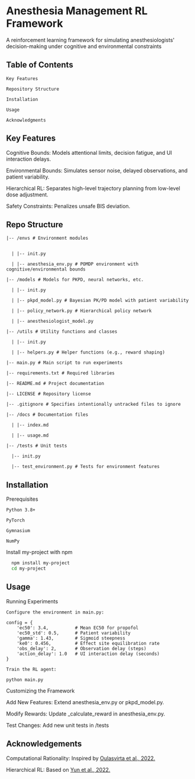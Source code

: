 
# Anesthesia Management RL Framework

A reinforcement learning framework for simulating anesthesiologists' decision-making under cognitive and environmental constraints


## Table of Contents
    

    Key Features

    Repository Structure

    Installation

    Usage

    Acknowledgments
    


## Key Features

Cognitive Bounds: Models attentional limits, decision fatigue, and UI interaction delays.

Environmental Bounds: Simulates sensor noise, delayed observations, and patient variability.

Hierarchical RL: Separates high-level trajectory planning from low-level dose adjustment.

Safety Constraints: Penalizes unsafe BIS deviation.
## Repo Structure

    |-- /envs # Environment modules


      | |-- init.py

      | |-- anesthesia_env.py # POMDP environment with cognitive/environmental bounds

    |-- /models # Models for PKPD, neural networks, etc.

      | |-- init.py

      | |-- pkpd_model.py # Bayesian PK/PD model with patient variability

      | |-- policy_network.py # Hierarchical policy network

      | |-- anesthesiologist_model.py
    
    |-- /utils # Utility functions and classes

      | |-- init.py

      | |-- helpers.py # Helper functions (e.g., reward shaping)

    |-- main.py # Main script to run experiments

    |-- requirements.txt # Required libraries

    |-- README.md # Project documentation

    |-- LICENSE # Repository license

    |-- .gitignore # Specifies intentionally untracked files to ignore

    |-- /docs # Documentation files

      | |-- index.md

      | |-- usage.md

    |-- /tests # Unit tests

      |-- init.py

      |-- test_environment.py # Tests for environment features
## Installation

Prerequisites

    Python 3.8+

    PyTorch

    Gymnasium

    NumPy

Install my-project with npm

```bash
  npm install my-project
  cd my-project
```
    
## Usage

Running Experiments

    Configure the environment in main.py: 

    config = {
        'ec50': 3.4,          # Mean EC50 for propofol
        'ec50_std': 0.5,      # Patient variability
        'gamma': 1.43,        # Sigmoid steepness
        'ke0': 0.456,         # Effect site equilibration rate
        'obs_delay': 2,       # Observation delay (steps)
        'action_delay': 1.0   # UI interaction delay (seconds)
    }

    Train the RL agent:

    python main.py

Customizing the Framework


Add New Features: Extend anesthesia_env.py or pkpd_model.py.

Modify Rewards: Update _calculate_reward in anesthesia_env.py.

Test Changes: Add new unit tests in /tests


## Acknowledgements

Computational Rationality: Inspired by [Oulasvirta et al., 2022.](https://dl.acm.org/doi/pdf/10.1145/3491102.3517739)

Hierarchical RL: Based on [Yun et al., 2022.](https://ieeexplore.ieee.org/document/9833450/)